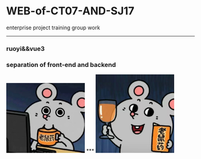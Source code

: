 # WEB-of-CT07-AND-SJ17
enterprise project training group work

***

### ruoyi&&vue3   
### separation of front-end and backend


<img src="https://github.com/zipengzhaojingzi/WEB-of-CT07-AND-SJ17/blob/main/img/a6f982d519808b872300f342333f3d9d.png" width="210px">
<!-- ![mo](https://github.com/zipengzhaojingzi/WEB-of-CT07-AND-SJ17/blob/main/img/a6f982d519808b872300f342333f3d9d.png) -->
***
<img src="https://github.com/zipengzhaojingzi/WEB-of-CT07-AND-SJ17/blob/main/img/6989ee5380abe5c569458e218cb5c969.png" width="210px">
<!-- ![mo](https://github.com/zipengzhaojingzi/WEB-of-CT07-AND-SJ17/blob/main/img/6989ee5380abe5c569458e218cb5c969.png) -->